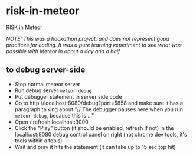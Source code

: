 risk-in-meteor
==============

RISK in Meteor

*NOTE: This was a hackathon project, and does not represent good practices for coding. It was a pure learning experiment to see what was possible with Meteor in about a day and a half.*


## to debug server-side

* Stop normal meteor server
* Run debug server `meteor debug`
* Put debugger statement in server side code
* Go to http://localhost:8080/debug?port=5858 and make sure it has a paragraph talking about "// The debugger pauses here when you run `meteor debug`, because this is ..."
* Open / refresh localhost:3000
* Click the "Play" button (it should be enabled, refresh if not) in the localhost:8080 debug control panel on right (not chrome dev tools, it's  tools within a tools)
* Wait and pray it hits the statement (it can take up to 15 sec top hit)
